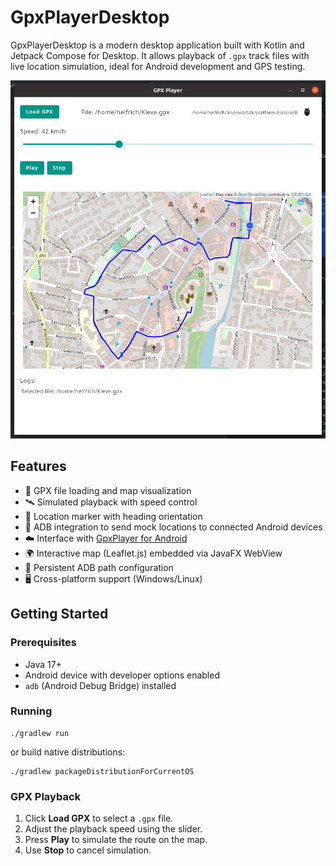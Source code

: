 # GpxPlayerDesktop

GpxPlayerDesktop is a modern desktop application built with Kotlin and Jetpack Compose for Desktop. It allows playback of `.gpx` track files with live location simulation, ideal for Android development and GPS testing.

![Screenshot](assets/screenshot.png)

## Features

- 📍 GPX file loading and map visualization
- 🛰️ Simulated playback with speed control
- 🎯 Location marker with heading orientation
- 📡 ADB integration to send mock locations to connected Android devices
- ☁️ Interface with [GpxPlayer for Android](https://github.com/nitri/GpxPlayer)
- 🌍 Interactive map (Leaflet.js) embedded via JavaFX WebView
- 💾 Persistent ADB path configuration
- 🖥️ Cross-platform support (Windows/Linux)

## Getting Started

### Prerequisites

- Java 17+
- Android device with developer options enabled
- `adb` (Android Debug Bridge) installed

### Running

```
./gradlew run
```

or build native distributions:

```
./gradlew packageDistributionForCurrentOS
```

### GPX Playback

1. Click **Load GPX** to select a `.gpx` file.
2. Adjust the playback speed using the slider.
3. Press **Play** to simulate the route on the map.
4. Use **Stop** to cancel simulation.

